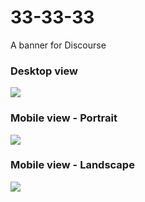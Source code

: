 # 33-33-33
A banner for Discourse

### Desktop view
<img src="https://i.imgur.com/J9XMbvh.gif">

### Mobile view - Portrait
<img src="https://i.imgur.com/GQ4wAlZ.gif">

### Mobile view - Landscape
<img src="https://i.imgur.com/JlVitwM.gif">
